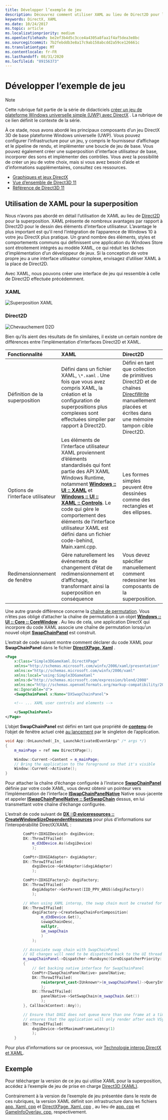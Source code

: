 ```yaml
---
title: Développer l’exemple de jeu
description: Découvrez comment utiliser XAML au lieu de Direct2D pour la superposition dans le jeu DirectX de base plateforme Windows universelle (UWP).
keywords: DirectX, XAML
ms.date: 10/24/2017
ms.topic: article
ms.localizationpriority: medium
ms.openlocfilehash: be2ef3b4d5c3cce4a4305a8faa1f4af5dea3e8bc
ms.sourcegitcommit: 7b2febddb3e8a17c9ab158abcdd2a59ce126661c
ms.translationtype: MT
ms.contentlocale: fr-FR
ms.lasthandoff: 08/31/2020
ms.locfileid: "89156373"
---
```

# <a name="extend-the-sample-game"></a>Développer l’exemple de jeu

> [!NOTE]
> Cette rubrique fait partie de la série de didacticiels [créer un jeu de plateforme Windows universelle simple (UWP) avec DirectX](tutorial--create-your-first-uwp-directx-game.md) . La rubrique de ce lien définit le contexte de la série.

À ce stade, nous avons abordé les principaux composants d’un jeu DirectX 3D de base plateforme Windows universelle (UWP). Vous pouvez configurer l’infrastructure pour un jeu, y compris le fournisseur d’affichage et le pipeline de rendu, et implémenter une boucle de jeu de base. Vous pouvez également créer une superposition d’interface utilisateur de base, incorporer des sons et implémenter des contrôles. Vous avez la possibilité de créer un jeu de votre choix, mais si vous avez besoin d’aide et d’informations supplémentaires, consultez ces ressources.

-   [Graphiques et jeux DirectX](/windows/desktop/directx)
-   [Vue d’ensemble de Direct3D 11](/windows/desktop/direct3d11/dx-graphics-overviews)
-   [Référence de Direct3D 11](/windows/desktop/direct3d11/d3d11-graphics-reference)

## <a name="using-xaml-for-the-overlay"></a>Utilisation de XAML pour la superposition

Nous n’avons pas abordé en détail l’utilisation de XAML au lieu de [Direct2D](/windows/desktop/Direct2D/direct2d-portal) pour la superposition. XAML présente de nombreux avantages par rapport à Direct2D pour le dessin des éléments d’interface utilisateur. L’avantage le plus important est qu’il rend l’intégration de l’apparence de Windows 10 à votre jeu DirectX plus pratique. Un grand nombre des éléments, styles et comportements communs qui définissent une application du Windows Store sont étroitement intégrés au modèle XAML, ce qui réduit les tâches d’implémentation d’un développeur de jeux. Si la conception de votre propre jeu a une interface utilisateur complexe, envisagez d’utiliser XAML à la place de Direct2D.

Avec XAML, nous pouvons créer une interface de jeu qui ressemble à celle de Direct2D effectuée précédemment.

### <a name="xaml"></a>XAML
![Superposition XAML](./images/simple-dx-game-extend-xaml.PNG)

### <a name="direct2d"></a>Direct2D
![Chevauchement D2D](./images/simple-dx-game-extend-d2d.PNG)

Bien qu’ils aient des résultats de fin similaires, il existe un certain nombre de différences entre l’implémentation d’interfaces Direct2D et XAML.

Fonctionnalité | XAML| Direct2D
:----------|:----------- | :-----------
Définition de la superposition | Défini dans un fichier XAML, `\*.xaml` . Une fois que vous avez compris XAML, la création et la configuration de superpositions plus complexes sont effectuées simpiler par rapport à Direct2D.| Défini en tant que collection de primitives Direct2D et de chaînes [DirectWrite](/windows/desktop/DirectWrite/direct-write-portal) manuellement placées et écrites dans une mémoire tampon cible Direct2D. 
Options de l’interface utilisateur | Les éléments de l’interface utilisateur XAML proviennent d’éléments standardisés qui font partie des API XAML Windows Runtime, notamment [**Windows :: UI :: XAML**](/uwp/api/Windows.UI.Xaml) et [**Windows :: UI :: XAML :: Controls**](/uwp/api/Windows.UI.Xaml.Controls). Le code qui gère le comportement des éléments de l’interface utilisateur XAML est défini dans un fichier code-behind, Main.xaml.cpp. | Les formes simples peuvent être dessinées comme des rectangles et des ellipses.
Redimensionnement de fenêtre | Gère naturellement les événements de changement d’état de redimensionnement et d’affichage, transformant ainsi la superposition en conséquence | Vous devez spécifier manuellement comment redessiner les composants de la superposition.

Une autre grande différence concerne la [chaîne de permutation](../graphics-concepts/swap-chains.md). Vous n’êtes pas obligé d’attacher la chaîne de permutation à un objet [**Windows :: UI :: Core :: CoreWindow**](/uwp/api/windows.ui.core.corewindow) . Au lieu de cela, une application DirectX qui incorpore du code XAML associe une chaîne de permutation lorsqu’un nouvel objet [**SwapChainPanel**](/uwp/api/windows.ui.xaml.controls.swapchainpanel) est construit. 

L’extrait de code suivant montre comment déclarer du code XAML pour **SwapChainPanel** dans le fichier [**DirectXPage. Xaml**](https://github.com/Microsoft/Windows-universal-samples/blob/6370138b150ca8a34ff86de376ab6408c5587f5d/Samples/Simple3DGameXaml/cpp/DirectXPage.xaml) .
```xml
<Page
    x:Class="Simple3DGameXaml.DirectXPage"
    xmlns="http://schemas.microsoft.com/winfx/2006/xaml/presentation"
    xmlns:x="http://schemas.microsoft.com/winfx/2006/xaml"
    xmlns:local="using:Simple3DGameXaml"
    xmlns:d="http://schemas.microsoft.com/expression/blend/2008"
    xmlns:mc="http://schemas.openxmlformats.org/markup-compatibility/2006"
    mc:Ignorable="d">
    <SwapChainPanel x:Name="DXSwapChainPanel">

    <!-- ... XAML user controls and elements -->

    </SwapChainPanel>
</Page>
```

L’objet **SwapChainPanel** est défini en tant que propriété de [**contenu**](/uwp/api/Windows.UI.Xaml.Window.Content) de l’objet de fenêtre actuel créé [au lancement](https://github.com/Microsoft/Windows-universal-samples/blob/6370138b150ca8a34ff86de376ab6408c5587f5d/Samples/Simple3DGameXaml/cpp/App.xaml.cpp#L45-L51) par le singleton de l’application.

```cpp
void App::OnLaunched(_In_ LaunchActivatedEventArgs^ /* args */)
{
    m_mainPage = ref new DirectXPage();

    Window::Current->Content = m_mainPage;
    // Bring the application to the foreground so that it's visible
    Window::Current->Activate();
}
```

Pour attacher la chaîne d’échange configurée à l’instance [**SwapChainPanel**](/uwp/api/Windows.UI.Xaml.Controls.SwapChainPanel) définie par votre code XAML, vous devez obtenir un pointeur vers l’implémentation de l’interface [**ISwapChainPanelNative**](/windows/desktop/api/windows.ui.xaml.media.dxinterop/nn-windows-ui-xaml-media-dxinterop-iswapchainpanelnative) Native sous-jacente et appeler [**ISwapChainPanelNative :: SetSwapChain**](/windows/desktop/api/windows.ui.xaml.media.dxinterop/nf-windows-ui-xaml-media-dxinterop-iswapchainpanelnative-setswapchain) dessus, en lui transmettant votre chaîne d’échange configurée. 

L’extrait de code suivant de  [**DX ::D eviceresources :: CreateWindowSizeDependentResources**](https://github.com/Microsoft/Windows-universal-samples/blob/6370138b150ca8a34ff86de376ab6408c5587f5d/Samples/Simple3DGameXaml/cpp/Common/DeviceResources.cpp#L218-L521) pour plus d’informations sur l’interopérabilité DirectX/XAML :

```cpp
        ComPtr<IDXGIDevice3> dxgiDevice;
        DX::ThrowIfFailed(
            m_d3dDevice.As(&dxgiDevice)
            );

        ComPtr<IDXGIAdapter> dxgiAdapter;
        DX::ThrowIfFailed(
            dxgiDevice->GetAdapter(&dxgiAdapter)
            );

        ComPtr<IDXGIFactory2> dxgiFactory;
        DX::ThrowIfFailed(
            dxgiAdapter->GetParent(IID_PPV_ARGS(&dxgiFactory))
            );

        // When using XAML interop, the swap chain must be created for composition.
        DX::ThrowIfFailed(
            dxgiFactory->CreateSwapChainForComposition(
                m_d3dDevice.Get(),
                &swapChainDesc,
                nullptr,
                &m_swapChain
                )
            );

        // Associate swap chain with SwapChainPanel
        // UI changes will need to be dispatched back to the UI thread
        m_swapChainPanel->Dispatcher->RunAsync(CoreDispatcherPriority::High, ref new DispatchedHandler([=]()
        {
            // Get backing native interface for SwapChainPanel
            ComPtr<ISwapChainPanelNative> panelNative;
            DX::ThrowIfFailed(
                reinterpret_cast<IUnknown*>(m_swapChainPanel)->QueryInterface(IID_PPV_ARGS(&panelNative))
                );
            DX::ThrowIfFailed(
                panelNative->SetSwapChain(m_swapChain.Get())
                );
        }, CallbackContext::Any));

        // Ensure that DXGI does not queue more than one frame at a time. This both reduces latency and
        // ensures that the application will only render after each VSync, minimizing power consumption.
        DX::ThrowIfFailed(
            dxgiDevice->SetMaximumFrameLatency(1)
            );
    }
```

Pour plus d’informations sur ce processus, voir [Technologie interop DirectX et XAML](directx-and-xaml-interop.md).

## <a name="sample"></a>Exemple

Pour télécharger la version de ce jeu qui utilise XAML pour la superposition, accédez à l’exemple de jeu de prise en charge [Direct3D (XAML)](https://github.com/Microsoft/Windows-universal-samples/tree/master/Samples/Simple3DGameXaml).

Contrairement à la version de l’exemple de jeu présentée dans le reste de ces rubriques, la version XAML définit son infrastructure dans les fichiers [app. Xaml. cpp](https://github.com/Microsoft/Windows-universal-samples/blob/6370138b150ca8a34ff86de376ab6408c5587f5d/Samples/Simple3DGameXaml/cpp/App.xaml.cpp) et [DirectXPage. Xaml. cpp](https://github.com/Microsoft/Windows-universal-samples/blob/6370138b150ca8a34ff86de376ab6408c5587f5d/Samples/Simple3DGameXaml/cpp/DirectXPage.xaml.cpp) , au lieu de [app. cpp](https://github.com/Microsoft/Windows-universal-samples/blob/6370138b150ca8a34ff86de376ab6408c5587f5d/Samples/Simple3DGameDX/cpp/App.cpp) et [GameInfoOverlay. cpp](https://github.com/Microsoft/Windows-universal-samples/blob/6370138b150ca8a34ff86de376ab6408c5587f5d/Samples/Simple3DGameDX/cpp/GameInfoOverlay.cpp), respectivement.